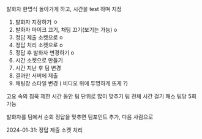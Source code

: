 발화자 한명식 돌아가게 하고, 시간을 test 하며 지정

1. 발화자 지정하기 ㅇ
2. 발화자 마이크 끄기, 채팅 끄기(보기는 가능) o
3. 정답 제출 소켓으로 o
4. 정답 처리 소켓으로 o
5. 정답 후 발화자 변경하기 o
6. 시간 소켓으로 만들기
7. 시간 지난 후 팀 변경
8. 결과만 서버에 제출
9. 채팅창 스타일 변경 ( 비디오 위에 투명하게 뜨게 ?)

고요 속의 침묵
제한 시간 동안 팀 단위로 많이 맞추기
팀 전체 시간 걸기
패스 팀당 5회 가능

발화자를 팀에서 순회
정답을 맞추면 팀포인트 추가, 다음 사람으로

2024-01-31: 정답 제출 소켓 처리
